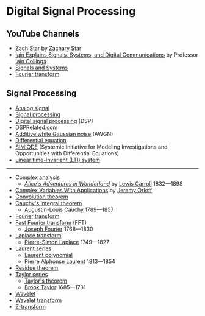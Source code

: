 # Digital Signal Processing
## YouTube Channels
* [Zach Star](https://www.youtube.com/@zachstar) by [Zachary Star](https://www.linkedin.com/in/zachary-s-777033ab/)
* [Iain Explains Signals, Systems, and Digital Communications](https://www.youtube.com/@iain_explains) by Professor [Iain Collings](https://www.iaincollings.com/)
* [Signals and Systems](https://www.youtube.com/playlist?app=desktop&list=PLXOYj6DUOGrrAlYxrAu5U2tteJTrSe5Gt)
* [Fourier transform](https://www.youtube.com/playlist?app=desktop&list=PLBlnK6fEyqRhkN2yGQpH40Pk-paIJzzvv)
## Signal Processing
* [Analog signal](https://en.wikipedia.org/wiki/Analog_signal)
* [Signal processing](https://en.wikipedia.org/wiki/Signal_processing)
* [Digital signal processing](https://en.wikipedia.org/wiki/Digital_signal_processing) (DSP)
* [DSPRelated.com](https://www.dsprelated.com/)
* [Additive white Gaussian noise](https://en.wikipedia.org/wiki/Additive_white_Gaussian_noise) (AWGN)
* [Differential equation](https://en.wikipedia.org/wiki/Differential_equation)
* [SIMIODE](https://www.simiode.org/) (Systemic Initiative for Modeling Investigations and Opportunities with Differential Equations)
* [Linear time-invariant (LTI) system](https://en.wikipedia.org/wiki/Linear_time-invariant_system)
---
* [Complex analysis](https://en.wikipedia.org/wiki/Complex_analysis)
  * [*Alice's Adventures in Wonderland*](https://en.wikipedia.org/wiki/Alice%27s_Adventures_in_Wonderland) by [Lewis Carroll](https://en.wikipedia.org/wiki/Lewis_Carroll) 1832&mdash;1898
* [Complex Variables With Applications](https://ocw.mit.edu/courses/18-04-complex-variables-with-applications-spring-2018/) by [Jeremy Orloff](https://kleinex.mit.edu/directory/profile.html?pid=1369)
* [Convolution theorem](https://en.wikipedia.org/wiki/Convolution_theorem)
* [Cauchy's integral theorem](https://en.wikipedia.org/wiki/Cauchy%27s_integral_theorem)
  * [Augustin-Louis Cauchy](https://en.wikipedia.org/wiki/Augustin-Louis_Cauchy) 1789&mdash;1857
* [Fourier transform](https://en.wikipedia.org/wiki/Fourier_transform)
* [Fast Fourier transform](https://en.wikipedia.org/wiki/Fast_Fourier_transform) (FFT)
  * [Joseph Fourier](https://en.wikipedia.org/wiki/Joseph_Fourier) 1768&mdash;1830
* [Laplace transform](https://en.wikipedia.org/wiki/Laplace_transform)
  * [Pierre-Simon Laplace](https://en.wikipedia.org/wiki/Pierre-Simon_Laplace) 1749&mdash;1827
* [Laurent series](https://en.wikipedia.org/wiki/Laurent_series)
  * [Laurent polynomial](https://en.wikipedia.org/wiki/Laurent_polynomial)
  * [Pierre Alphonse Laurent](https://en.wikipedia.org/wiki/Pierre_Alphonse_Laurent) 1813&mdash;1854
* [Residue theorem](https://en.wikipedia.org/wiki/Residue_theorem)
* [Taylor series](https://en.wikipedia.org/wiki/Taylor_series)
  * [Taylor's theorem](https://en.wikipedia.org/wiki/Taylor%27s_theorem)
  * [Brook Taylor](https://en.wikipedia.org/wiki/Brook_Taylor) 1685&mdash;1731
* [Wavelet](https://en.wikipedia.org/wiki/Wavelet)
* [Wavelet transform](https://en.wikipedia.org/wiki/Wavelet_transform)
* [Z-transform](https://en.wikipedia.org/wiki/Z-transform)
